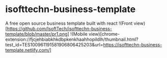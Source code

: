 # isofttechn-business-template
A free open source business template built with react
!(Front view)[https://github.com/IsoftTech/isofttechn-business-template/blob/master/pr1.png]
!(Mobile view)[chrome-extension://fjcjehbiabkhkdbpkenkhaahhopildlh/thumbnail.html?test_id=TES100961191581906806425203&url=https://isofttechn-business-template.netlify.com/]
